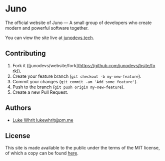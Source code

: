 # Juno

The official website of Juno &mdash; A small group of developers who create modern and powerful software together. 

You can view the site live at [junodevs.tech](https://junodevs.tech).

## Contributing

1. Fork it ([junodevs/website/fork](https://github.com/junodevs/bsite/fo rk)).
2. Create your feature branch (`git checkout -b my-new-feature`).
3. Commit your changes (`git commit -am 'Add some feature'`).
4. Push to the branch (`git push origin my-new-feature`).
5. Create a new Pull Request.

## Authors

* [Luke Whrit <lukewhrit@pm.me>](https://github.com/lukewhrit)

## License

This site is made available to the public under the terms of the MIT license, of which a copy can be found [here](LICENSE).
